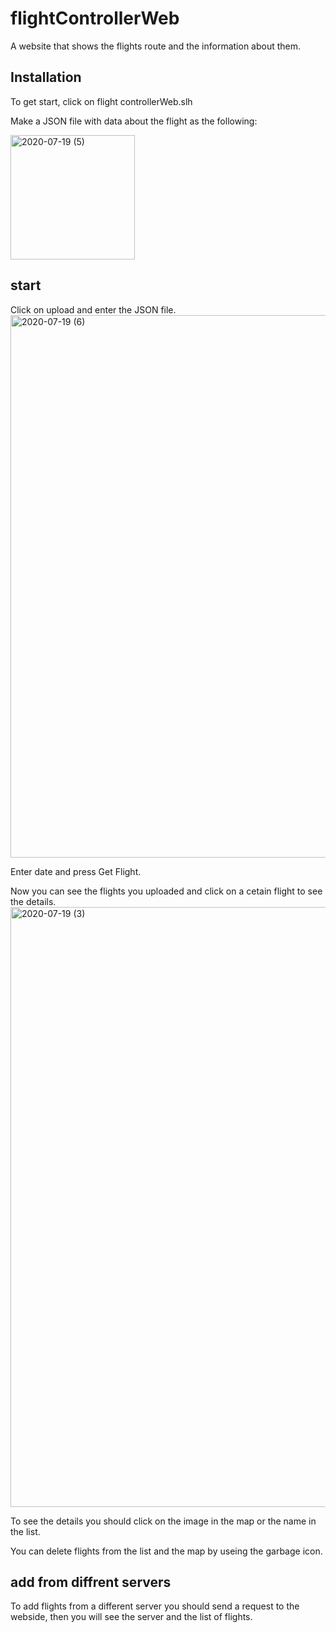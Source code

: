 # flightControllerWeb
A website that shows the flights route and the information about them.

 ## Installation

To get start, click on flight controllerWeb.slh

Make a JSON file with data about the flight as the following:

<img width="199" alt="2020-07-19 (5)" src="https://user-images.githubusercontent.com/58906086/87874824-a152da00-c9d5-11ea-92e7-c36fd6637909.png">

## start

Click on upload and enter the JSON file.
<img width="868" alt="2020-07-19 (6)" src="https://user-images.githubusercontent.com/58906086/87874796-77011c80-c9d5-11ea-91b9-0fdfeda86ee1.png">

Enter date and press Get Flight.

Now you can see the flights you uploaded and click on a cetain flight to see the details.
<img width="960" alt="2020-07-19 (3)" src="https://user-images.githubusercontent.com/58906086/87874838-c0ea0280-c9d5-11ea-864e-ca8eff1efbad.png">

To see the details you should click on the image in the map or the name in the list.

You can delete flights from the list and the map by useing the garbage icon.

## add from diffrent servers

To add flights from a different server you should send a request to the webside, then you will see the server and the list of flights.
